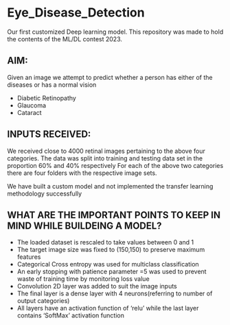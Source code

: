 # Eye_Disease_Detection
Our first customized Deep learning model. This repository was made to hold the contents of the ML/DL contest 2023.

## AIM:
Given an image we attempt to predict whether a person has either of the diseases or has a normal vision
- Diabetic Retinopathy
- Glaucoma
- Cataract

## INPUTS RECEIVED:

We received close to 4000 retinal images pertaining to the above four categories.
The data was split into training and testing data set in the proportion 60% and 40% respectively
For each of the above two categories there are four folders with the respective image sets.

We have built a custom model and not implemented the transfer learning methodology successfully

## WHAT ARE THE IMPORTANT POINTS TO KEEP IN MIND WHILE BUILDEING A MODEL?

-	The loaded dataset is rescaled to take values between 0 and 1
-	The target image size was fixed to (150,150) to preserve maximum features
-	Categorical Cross entropy was used for multiclass classification
-	An early stopping with patience parameter =5 was used to prevent waste of training time by monitoring loss value
-	Convolution 2D layer was added to suit the image inputs
-	The final layer is a dense layer with 4 neurons(referring to number of output categories)
-	All layers have an activation function of ‘relu’ while the last layer contains ‘SoftMax’ activation function
